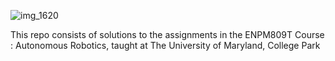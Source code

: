 ![img_1620](https://user-images.githubusercontent.com/8612835/81495260-1fc82880-927d-11ea-9782-d1607b95c3ff.jpeg)



This repo consists of solutions to the assignments in the ENPM809T Course : Autonomous Robotics, taught at The University of Maryland, College Park
